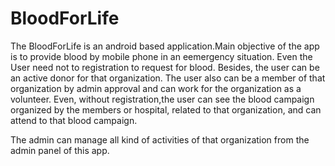 # BloodForLife

  The BloodForLife is an android  based application.Main objective of the app is to provide blood by mobile phone in an eemergency situation. 
Even the User need not to registration to request for blood. Besides, the user can be an active donor for that organization. 
The user also can be a member of that organization by admin approval and can work for the organization as a volunteer. 
Even, without registration,the user can see the blood campaign organized by the members or hospital, 
related to that organization, and can attend to that blood campaign.

The admin can manage all kind of activities of that organization from the admin panel of this app.
